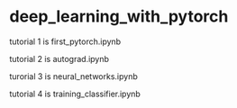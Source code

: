 # deep_learning_with_pytorch

tutorial 1 is first_pytorch.ipynb

tutorial 2 is autograd.ipynb

turorial 3 is neural_networks.ipynb

tutorial 4 is training_classifier.ipynb
